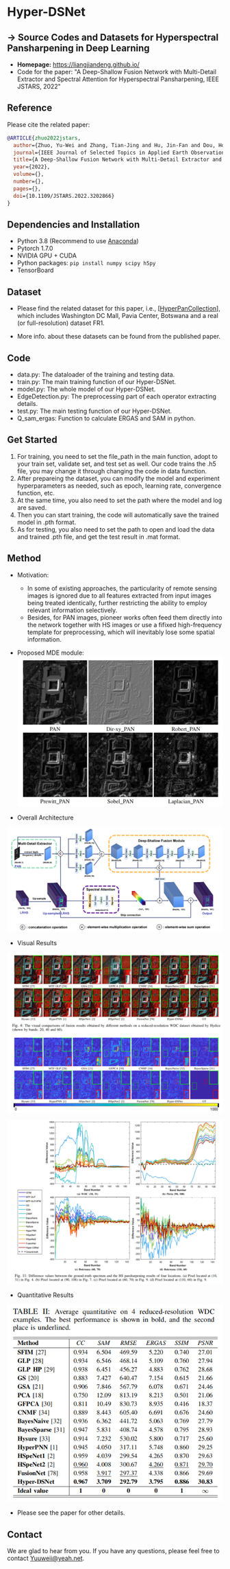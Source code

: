 # Hyper-DSNet 
## -> Source Codes and Datasets for Hyperspectral Pansharpening in Deep Learning


* **Homepage:** https://liangjiandeng.github.io/ 
* Code for the paper: "A Deep-Shallow Fusion Network with Multi-Detail Extractor and Spectral Attention for Hyperspectral Pansharpening, IEEE JSTARS, 2022"



## Reference
Please cite the related paper:

```bibtex
@ARTICLE{zhuo2022jstars,
  author={Zhuo, Yu-Wei and Zhang, Tian-Jing and Hu, Jin-Fan and Dou, Hong-Xia and Huang, Ting-Zhu and Deng, Liang-Jian},
  journal={IEEE Journal of Selected Topics in Applied Earth Observations and Remote Sensing}, 
  title={A Deep-Shallow Fusion Network with Multi-Detail Extractor and Spectral Attention for Hyperspectral Pansharpening}, 
  year={2022},
  volume={},
  number={},
  pages={},
  doi={10.1109/JSTARS.2022.3202866}
}
```



## Dependencies and Installation

* Python 3.8 (Recommend to use [Anaconda](https://www.anaconda.com/))
* Pytorch 1.7.0
* NVIDIA GPU + CUDA
* Python packages: `pip install numpy scipy h5py`
* TensorBoard



## Dataset

* Please find the related dataset for this paper, i.e., [[HyperPanCollection](https://github.com/liangjiandeng/HyperPanCollection)], which includes Washington DC Mall, Pavia Center, Botswana and a real (or full-resolution) dataset FR1.

* More info. about these datasets can be found from the published paper.

  

## Code

* data.py: The dataloader of the training and testing data.
* train.py: The main training function of our Hyper-DSNet.
* model.py: The whole model of our Hyper-DSNet.
* EdgeDetection.py: The preprocessing part of each operator extracting details.
* test.py: The main testing function of our Hyper-DSNet.
* Q_sam_ergas: Function to calculate ERGAS and SAM in python.



## Get Started

1. For training, you need to set the file_path in the main function, adopt to your train set, validate set, and test set as well. Our code trains the .h5 file, you may change it through changing the code in data function.
2. After prepareing the dataset, you can modify the model and experiment hyperparameters as needed, such as epoch, learning rate, convergence function, etc. 
3. At the same time, you also need to set the path where the model and log are saved.
4. Then you can start training, the code will automatically save the trained model in .pth format.
5. As for testing, you also need to set the path to open and load the data and trained .pth file, and get the test result in .mat format.




## Method

* Motivation:
  * In some of existing approaches, the particularity of remote sensing images is ignored due to all features extracted from input images being treated identically, further restricting the ability to employ relevant information selectively. 
  * Besides, for PAN images, pioneer works often feed them directly into the network together with HS images or use a fifixed high-frequency template for preprocessing, which will inevitably lose some spatial information.
* Proposed MDE module:
  ![MDE module](Figs/MDE.png)

* Overall Architecture

![Overall](Figs/overall.png)

* Visual Results

![Visual](Figs/Visual.png)

![visual2](Figs/visual2.png)

* Quantitative Results

![Quantitative](Figs/Quantitative.png)

* Please see the paper for other details.




## Contact

We are glad to hear from you. If you have any questions, please feel free to contact Yuuweii@yeah.net.









